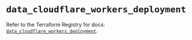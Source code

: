 # `data_cloudflare_workers_deployment`

Refer to the Terraform Registry for docs: [`data_cloudflare_workers_deployment`](https://registry.terraform.io/providers/cloudflare/cloudflare/5.7.0/docs/data-sources/workers_deployment).
